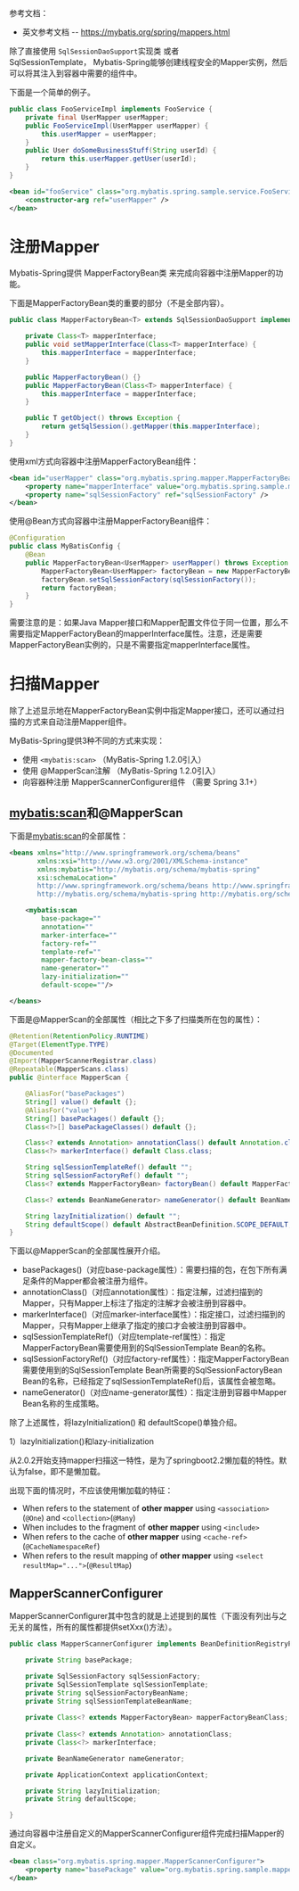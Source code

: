 
参考文档：
- 英文参考文档 -- https://mybatis.org/spring/mappers.html

除了直接使用 `SqlSessionDaoSupport`实现类 或者 SqlSessionTemplate， Mybatis-Spring能够创建线程安全的Mapper实例，然后可以将其注入到容器中需要的组件中。

下面是一个简单的例子。
```java
public class FooServiceImpl implements FooService {
    private final UserMapper userMapper;
    public FooServiceImpl(UserMapper userMapper) {
	    this.userMapper = userMapper;
    }
    public User doSomeBusinessStuff(String userId) {
	    return this.userMapper.getUser(userId);
    }
}
```
```xml
<bean id="fooService" class="org.mybatis.spring.sample.service.FooServiceImpl">
    <constructor-arg ref="userMapper" />
</bean>
```

# 注册Mapper

Mybatis-Spring提供 MapperFactoryBean类 来完成向容器中注册Mapper的功能。

下面是MapperFactoryBean类的重要的部分（不是全部内容）。
```java
public class MapperFactoryBean<T> extends SqlSessionDaoSupport implements FactoryBean<T> {

	private Class<T> mapperInterface;
	public void setMapperInterface(Class<T> mapperInterface) {  
	    this.mapperInterface = mapperInterface;  
	}

	public MapperFactoryBean() {}   
	public MapperFactoryBean(Class<T> mapperInterface) {  
	    this.mapperInterface = mapperInterface;  
	}

	public T getObject() throws Exception {  
	    return getSqlSession().getMapper(this.mapperInterface);  
	}
}
```
使用xml方式向容器中注册MapperFactoryBean组件：
```xml
<bean id="userMapper" class="org.mybatis.spring.mapper.MapperFactoryBean">
    <property name="mapperInterface" value="org.mybatis.spring.sample.mapper.UserMapper" />
    <property name="sqlSessionFactory" ref="sqlSessionFactory" />
</bean>
```
使用@Bean方式向容器中注册MapperFactoryBean组件：
```java
@Configuration
public class MyBatisConfig {
    @Bean
    public MapperFactoryBean<UserMapper> userMapper() throws Exception {
	    MapperFactoryBean<UserMapper> factoryBean = new MapperFactoryBean<>(UserMapper.class);
	    factoryBean.setSqlSessionFactory(sqlSessionFactory());
	    return factoryBean;
    }
}
```

需要注意的是：如果Java Mapper接口和Mapper配置文件位于同一位置，那么不需要指定MapperFactoryBean的mapperInterface属性。注意，还是需要MapperFactoryBean实例的，只是不需要指定mapperInterface属性。

# 扫描Mapper

除了上述显示地在MapperFactoryBean实例中指定Mapper接口，还可以通过扫描的方式来自动注册Mapper组件。

MyBatis-Spring提供3种不同的方式来实现：
- 使用 `<mybatis:scan>`         （MyBatis-Spring 1.2.0引入）
- 使用 @MapperScan注解   （MyBatis-Spring 1.2.0引入）
- 向容器种注册 MapperScannerConfigurer组件  （需要 Spring 3.1+）

## <mybatis:scan>和@MapperScan

下面是<mybatis:scan>的全部属性：
```xml
<beans xmlns="http://www.springframework.org/schema/beans"
       xmlns:xsi="http://www.w3.org/2001/XMLSchema-instance"
       xmlns:mybatis="http://mybatis.org/schema/mybatis-spring"
       xsi:schemaLocation="
       http://www.springframework.org/schema/beans http://www.springframework.org/schema/beans/spring-beans.xsd
       http://mybatis.org/schema/mybatis-spring http://mybatis.org/schema/mybatis-spring.xsd">

	<mybatis:scan 
		base-package=""  
        annotation=""  
        marker-interface=""  
        factory-ref=""  
        template-ref=""  
        mapper-factory-bean-class=""  
        name-generator=""  
        lazy-initialization=""  
        default-scope=""/>

</beans>
```
下面是@MapperScan的全部属性（相比之下多了扫描类所在包的属性）：
```java
@Retention(RetentionPolicy.RUNTIME)  
@Target(ElementType.TYPE)  
@Documented  
@Import(MapperScannerRegistrar.class)  
@Repeatable(MapperScans.class)
public @interface MapperScan {

	@AliasFor("basePackages")  
	String[] value() default {};
	@AliasFor("value")  
	String[] basePackages() default {};
	Class<?>[] basePackageClasses() default {};

	Class<? extends Annotation> annotationClass() default Annotation.class;
	Class<?> markerInterface() default Class.class;

	String sqlSessionTemplateRef() default "";
	String sqlSessionFactoryRef() default "";
	Class<? extends MapperFactoryBean> factoryBean() default MapperFactoryBean.class;

	Class<? extends BeanNameGenerator> nameGenerator() default BeanNameGenerator.class;

	String lazyInitialization() default "";
	String defaultScope() default AbstractBeanDefinition.SCOPE_DEFAULT;
}
```

下面以@MapperScan的全部属性展开介绍。

- basePackages()（对应base-package属性）：需要扫描的包，在包下所有满足条件的Mapper都会被注册为组件。
- annotationClass()（对应annotation属性）：指定注解，过滤扫描到的Mapper，只有Mapper上标注了指定的注解才会被注册到容器中。
- markerInterface()（对应marker-interface属性）：指定接口，过滤扫描到的Mapper，只有Mapper上继承了指定的接口才会被注册到容器中。
- sqlSessionTemplateRef()（对应template-ref属性）：指定MapperFactoryBean需要使用到的SqlSessionTemplate Bean的名称。
- sqlSessionFactoryRef()（对应factory-ref属性）：指定MapperFactoryBean需要使用到的SqlSessionTemplate Bean所需要的SqlSessionFactoryBean Bean的名称，已经指定了sqlSessionTemplateRef()后，该属性会被忽略。
- nameGenerator()（对应name-generator属性）：指定注册到容器中Mapper Bean名称的生成策略。

除了上述属性，将lazyInitialization() 和 defaultScope()单独介绍。

1）lazyInitialization()和lazy-initialization

从2.0.2开始支持mapper扫描这一特性，是为了springboot2.2懒加载的特性。默认为false，即不是懒加载。

出现下面的情况时，不应该使用懒加载的特征：
- When refers to the statement of **other mapper** using `<association>`(`@One`) and `<collection>`(`@Many`)
- When includes to the fragment of **other mapper** using `<include>`
- When refers to the cache of **other mapper** using `<cache-ref>`(`@CacheNamespaceRef`)
- When refers to the result mapping of **other mapper** using `<select resultMap="...">`(`@ResultMap`)

## MapperScannerConfigurer

MapperScannerConfigurer其中包含的就是上述提到的属性（下面没有列出与之无关的属性，所有的属性都提供setXxx()方法）。
```java
public class MapperScannerConfigurer implements BeanDefinitionRegistryPostProcessor, InitializingBean, ApplicationContextAware, BeanNameAware {

	private String basePackage;  

	private SqlSessionFactory sqlSessionFactory;  
	private SqlSessionTemplate sqlSessionTemplate;  
	private String sqlSessionFactoryBeanName;  
	private String sqlSessionTemplateBeanName;  
	
	private Class<? extends MapperFactoryBean> mapperFactoryBeanClass;  
	
	private Class<? extends Annotation> annotationClass;  
	private Class<?> markerInterface;  

	private BeanNameGenerator nameGenerator; 

	private ApplicationContext applicationContext;  

	private String lazyInitialization;  
	private String defaultScope;

}
```
通过向容器中注册自定义的MapperScannerConfigurer组件完成扫描Mapper的自定义。
```xml
<bean class="org.mybatis.spring.mapper.MapperScannerConfigurer">
    <property name="basePackage" value="org.mybatis.spring.sample.mapper" />
</bean>
```